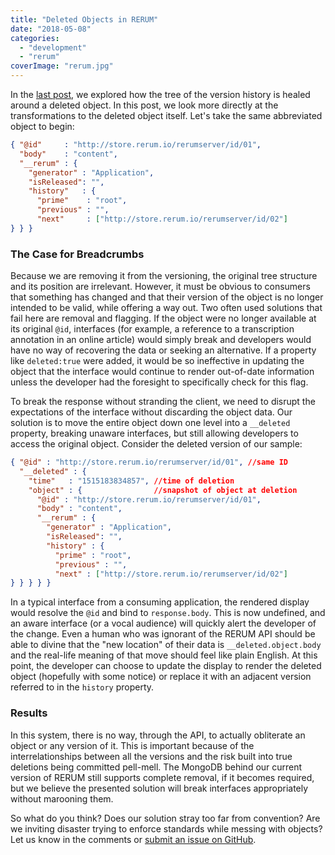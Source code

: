 ```yaml
---
title: "Deleted Objects in RERUM"
date: "2018-05-08"
categories: 
  - "development"
  - "rerum"
coverImage: "rerum.jpg"
---
```


In the [last post](http://ongcdh.org/posts/development/forgetting-deleted-objects-in-rerum/), we explored how the tree of the version history is healed around a deleted object. In this post, we look more directly at the transformations to the deleted object itself. Let's take the same abbreviated object to begin:

```json
{ "@id"     : "http://store.rerum.io/rerumserver/id/01",
  "body"    : "content",
  "__rerum" : {
    "generator" : "Application",
    "isReleased": "",
    "history"   : {
      "prime"    : "root",
      "previous" : "",
      "next"     : ["http://store.rerum.io/rerumserver/id/02"]
} } }
```

### The Case for Breadcrumbs

Because we are removing it from the versioning, the original tree structure and its position are irrelevant. However, it must be obvious to consumers that something has changed and that their version of the object is no longer intended to be valid, while offering a way out. Two often used solutions that fail here are removal and flagging. If the object were no longer available at its original `@id`, interfaces (for example, a reference to a transcription annotation in an online article) would simply break and developers would have no way of recovering the data or seeking an alternative. If a property like `deleted:true` were added, it would be so ineffective in updating the object that the interface would continue to render out-of-date information unless the developer had the foresight to specifically check for this flag.

To break the response without stranding the client, we need to disrupt the expectations of the interface without discarding the object data. Our solution is to move the entire object down one level into a `__deleted` property, breaking unaware interfaces, but still allowing developers to access the original object. Consider the deleted version of our sample:

```json
{ "@id" : "http://store.rerum.io/rerumserver/id/01", //same ID
  "__deleted" : {
    "time"   : "1515183834857", //time of deletion
    "object" : {                //snapshot of object at deletion
      "@id" : "http://store.rerum.io/rerumserver/id/01",
      "body" : "content",
      "__rerum" : {
        "generator" : "Application",
        "isReleased": "", 
        "history" : {
          "prime" : "root",
          "previous" : "",
          "next" : ["http://store.rerum.io/rerumserver/id/02"]
} } } } }
```

In a typical interface from a consuming application, the rendered display would resolve the `@id` and bind to `response.body`. This is now undefined, and an aware interface (or a vocal audience) will quickly alert the developer of the change. Even a human who was ignorant of the RERUM API should be able to divine that the "new location" of their data is `__deleted.object.body` and the real-life meaning of that move should feel like plain English. At this point, the developer can choose to update the display to render the deleted object (hopefully with some notice) or replace it with an adjacent version referred to in the `history` property.

### Results

In this system, there is no way, through the API, to actually obliterate an object or any version of it. This is important because of the interrelationships between all the versions and the risk built into true deletions being committed pell-mell. The MongoDB behind our current version of RERUM still supports complete removal, if it becomes required, but we believe the presented solution will break interfaces appropriately without marooning them.

So what do you think? Does our solution stray too far from convention? Are we inviting disaster trying to enforce standards while messing with objects? Let us know in the comments or [submit an issue on GitHub](https://github.com/CenterForDigitalHumanities/rerum_server).
